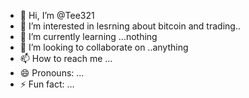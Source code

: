 - 👋 Hi, I’m @Tee321
- 👀 I’m interested in lesrning about bitcoin and trading..
- 🌱 I’m currently learning ...nothing
- 💞️ I’m looking to collaborate on ..anything
- 📫 How to reach me ...
- 😄 Pronouns: ...
- ⚡ Fun fact: ...

<!---
Tee321/Tee321 is a ✨ special ✨ repository because its `README.md` (this file) appears on your GitHub profile.
You can click the Preview link to take a look at your changes.
--->
